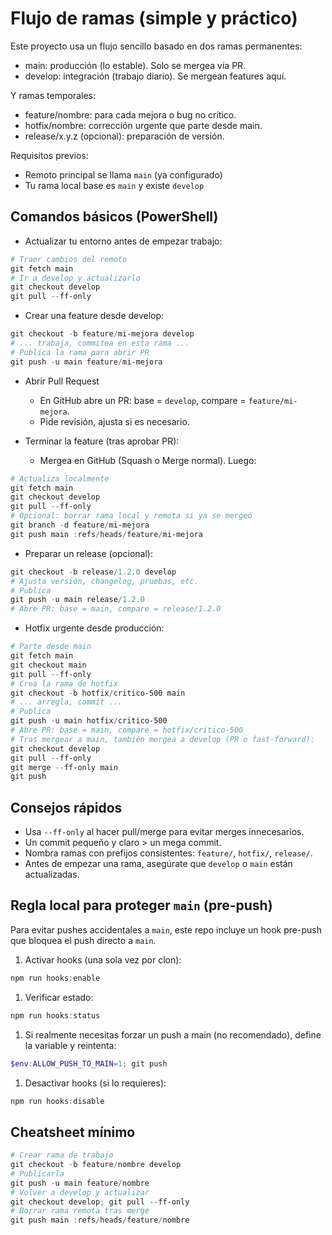 # Flujo de ramas (simple y práctico)

Este proyecto usa un flujo sencillo basado en dos ramas permanentes:

- main: producción (lo estable). Solo se mergea vía PR.
- develop: integración (trabajo diario). Se mergean features aquí.

Y ramas temporales:

- feature/nombre: para cada mejora o bug no crítico.
- hotfix/nombre: corrección urgente que parte desde main.
- release/x.y.z (opcional): preparación de versión.

Requisitos previos:

- Remoto principal se llama `main` (ya configurado)
- Tu rama local base es `main` y existe `develop`

## Comandos básicos (PowerShell)

- Actualizar tu entorno antes de empezar trabajo:

```powershell
# Traer cambios del remoto
git fetch main
# Ir a develop y actualizarlo
git checkout develop
git pull --ff-only
```

- Crear una feature desde develop:

```powershell
git checkout -b feature/mi-mejora develop
# ... trabaja, commitea en esta rama ...
# Publica la rama para abrir PR
git push -u main feature/mi-mejora
```

- Abrir Pull Request
  - En GitHub abre un PR: base = `develop`, compare = `feature/mi-mejora`.
  - Pide revisión, ajusta si es necesario.

- Terminar la feature (tras aprobar PR):
  - Mergea en GitHub (Squash o Merge normal). Luego:

```powershell
# Actualiza localmente
git fetch main
git checkout develop
git pull --ff-only
# Opcional: borrar rama local y remota si ya se mergeó
git branch -d feature/mi-mejora
git push main :refs/heads/feature/mi-mejora
```

- Preparar un release (opcional):

```powershell
git checkout -b release/1.2.0 develop
# Ajusta versión, changelog, pruebas, etc.
# Publica
git push -u main release/1.2.0
# Abre PR: base = main, compare = release/1.2.0
```

- Hotfix urgente desde producción:

```powershell
# Parte desde main
git fetch main
git checkout main
git pull --ff-only
# Crea la rama de hotfix
git checkout -b hotfix/critico-500 main
# ... arregla, commit ...
# Publica
git push -u main hotfix/critico-500
# Abre PR: base = main, compare = hotfix/critico-500
# Tras mergear a main, también mergea a develop (PR o fast-forward):
git checkout develop
git pull --ff-only
git merge --ff-only main
git push
```

## Consejos rápidos

- Usa `--ff-only` al hacer pull/merge para evitar merges innecesarios.
- Un commit pequeño y claro > un mega commit.
- Nombra ramas con prefijos consistentes: `feature/`, `hotfix/`, `release/`.
- Antes de empezar una rama, asegúrate que `develop` o `main` están actualizadas.

## Regla local para proteger `main` (pre-push)

Para evitar pushes accidentales a `main`, este repo incluye un hook pre-push que bloquea el push directo a `main`.

1. Activar hooks (una sola vez por clon):

```powershell
npm run hooks:enable
```

1. Verificar estado:

```powershell
npm run hooks:status
```

1. Si realmente necesitas forzar un push a main (no recomendado), define la variable y reintenta:

```powershell
$env:ALLOW_PUSH_TO_MAIN=1; git push
```

1. Desactivar hooks (si lo requieres):

```powershell
npm run hooks:disable
```

## Cheatsheet mínimo

```powershell
# Crear rama de trabajo
git checkout -b feature/nombre develop
# Publicarla
git push -u main feature/nombre
# Volver a develop y actualizar
git checkout develop; git pull --ff-only
# Borrar rama remota tras merge
git push main :refs/heads/feature/nombre
```
